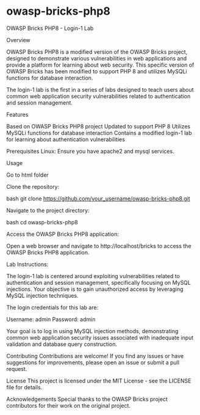 # owasp-bricks-php8
OWASP Bricks PHP8 - Login-1 Lab

Overview

OWASP Bricks PHP8 is a modified version of the OWASP Bricks project, designed to demonstrate various vulnerabilities in web applications and provide a platform for learning about web security. This specific version of OWASP Bricks has been modified to support PHP 8 and utilizes MySQLi functions for database interaction.

The login-1 lab is the first in a series of labs designed to teach users about common web application security vulnerabilities related to authentication and session management.

Features

Based on OWASP Bricks PHP8 project
Updated to support PHP 8
Utilizes MySQLi functions for database interaction
Contains a modified login-1 lab for learning about authentication vulnerabilities

Prerequisites
Linux: Ensure you have apache2 and mysql services.

Usage

Go to html folder

Clone the repository:

bash
git clone https://github.com/your_username/owasp-bricks-php8.git

Navigate to the project directory:

bash
cd owasp-bricks-php8

Access the OWASP Bricks PHP8 application:

Open a web browser and navigate to http://localhost/bricks to access the OWASP Bricks PHP8 application.

Lab Instructions:

The login-1 lab is centered around exploiting vulnerabilities related to authentication and session management, specifically focusing on MySQL injections. Your objective is to gain unauthorized access by leveraging MySQL injection techniques.

The login credentials for this lab are:

Username: admin
Password: admin

Your goal is to log in using MySQL injection methods, demonstrating common web application security issues associated with inadequate input validation and database query construction.

Contributing
Contributions are welcome! If you find any issues or have suggestions for improvements, please open an issue or submit a pull request.

License
This project is licensed under the MIT License - see the LICENSE file for details.

Acknowledgements
Special thanks to the OWASP Bricks project contributors for their work on the original project.
